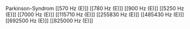 Parkinson-Syndrom
[[570 Hz (E)]]
[[780 Hz (E)]]
[[900 Hz (E)]]
[[5250 Hz (E)]]
[[7000 Hz (E)]]
[[115710 Hz (E)]]
[[255830 Hz (E)]]
[[485430 Hz (E)]]
[[692500 Hz (E)]]
[[825000 Hz (E)]]